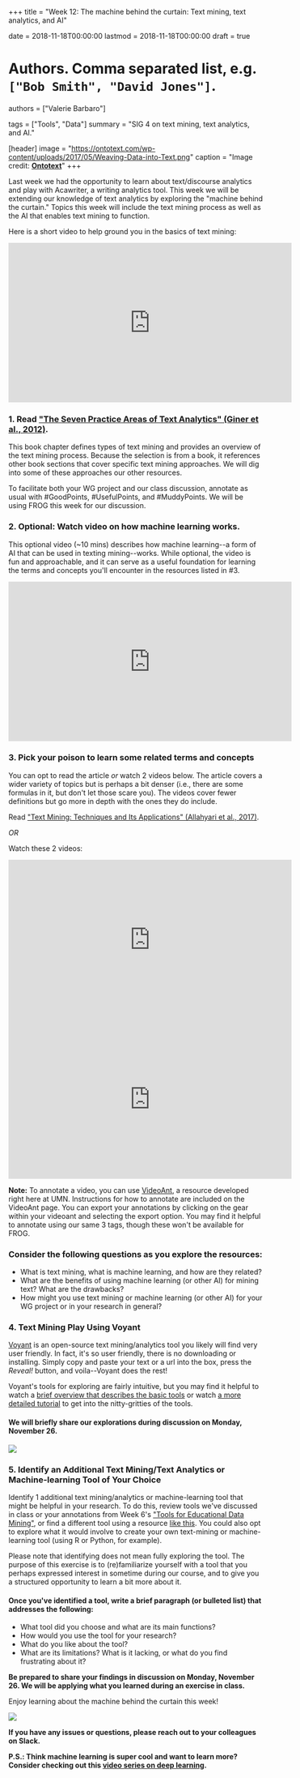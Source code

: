 +++
title = "Week 12: The machine behind the curtain: Text mining, text analytics, and AI"

date = 2018-11-18T00:00:00
lastmod = 2018-11-18T00:00:00
draft = true

# Authors. Comma separated list, e.g. `["Bob Smith", "David Jones"]`.
authors = ["Valerie Barbaro"]

tags = ["Tools", "Data"]
summary = "SIG 4 on text mining, text analytics, and AI."

[header]
image = "https://ontotext.com/wp-content/uploads/2017/05/Weaving-Data-into-Text.png"
caption = "Image credit: [**Ontotext**](https://www.ontotext.com/)"
+++

Last week we had the opportunity to learn about text/discourse analytics and play with Acawriter, a writing analytics tool. This week we will be extending our knowledge of text analytics by exploring the "machine behind the curtain." Topics this week will include the text mining process as well as the AI that enables text mining to function.

Here is a short video to help ground you in the basics of text mining: 

<iframe width="560" height="315" src="https://www.youtube-nocookie.com/embed/I3cjbB38Z4A" frameborder="0" allow="accelerometer; autoplay; encrypted-media; gyroscope; picture-in-picture" allowfullscreen></iframe>


### 1. Read ["The Seven Practice Areas of Text Analytics" (Giner et al., 2012)](https://www.elderresearch.com/hubfs/Whitepaper_The_Seven_Practice_Areas_of_Text_Analytics_Chapter_2_Excerpt.pdf).

This book chapter defines types of text mining and provides an overview of the text mining process. Because the selection is from a book, it references other book sections that cover specific text mining approaches. We will dig into some of these approaches our other resources.

To facilitate both your WG project and our class discussion, annotate as usual with #GoodPoints, #UsefulPoints, and #MuddyPoints. We will be using FROG this week for our discussion.

### 2. Optional: Watch video on how machine learning works.

This optional video (~10 mins) describes how machine learning--a form of AI that can be used in texting mining--works. While optional, the video is fun and approachable, and it can serve as a useful foundation for learning the terms and concepts you'll encounter in the resources listed in #3.

<iframe width="560" height="315" src="https://www.youtube-nocookie.com/embed/R9OHn5ZF4Uo" frameborder="0" allow="accelerometer; autoplay; encrypted-media; gyroscope; picture-in-picture" allowfullscreen></iframe>


### 3. Pick your poison to learn some related terms and concepts 

You can opt to read the article *or* watch 2 videos below. The article covers a wider variety of topics but is perhaps a bit denser (i.e., there are some formulas in it, but don't let those scare you). The videos cover fewer definitions but go more in depth with the ones they do include.

Read ["Text Mining: Techniques and Its Applications" (Allahyari et al., 2017)](https://arxiv.org/pdf/1707.02919.pdf).

*OR*

Watch these 2 videos:

<iframe width="560" height="315" src="https://www.youtube.com/embed/z-EtmaFJieY" frameborder="0" allow="accelerometer; autoplay; encrypted-media; gyroscope; picture-in-picture" allowfullscreen></iframe>

<iframe width="560" height="315" src="https://www.youtube.com/embed/5ctbvkAMQO4" frameborder="0" allow="accelerometer; autoplay; encrypted-media; gyroscope; picture-in-picture" allowfullscreen></iframe>

**Note:** To annotate a video, you can use [VideoAnt](https://ant.umn.edu), a resource developed right here at UMN. Instructions for how to annotate are included on the VideoAnt page. You can export your annotations by clicking on the gear within your videoant and selecting the export option. You may find it helpful to annotate using our same 3 tags, though these won't be available for FROG.

### Consider the following questions as you explore the resources: 

- What is text mining, what is machine learning, and how are they related?
- What are the benefits of using machine learning (or other AI) for mining text? What are the drawbacks?
- How might you use text mining or machine learning (or other AI) for your WG project or in your research in general? 


### 4. Text Mining Play Using Voyant

[Voyant](https://voyant-tools.org/) is an open-source text mining/analytics tool you likely will find very user friendly. In fact, it's so user friendly, there is no downloading or installing. Simply copy and paste your text or a url into the box, press the *Reveal!* button, and voila--Voyant does the rest!

Voyant's tools for exploring are fairly intuitive, but you may find it helpful to watch a [brief overview that describes the basic tools](https://www.youtube.com/watch?v=00V3Xbr1XA4&index=12&list=PLVDZu8AAv9ltZp5PLqEvisxfn0ZZfaWQP)  or watch [a more detailed tutorial](https://www.youtube.com/watch?v=yvq-34vql8c&t=642s) to get into the nitty-gritties of the tools. 

#### We will briefly share our explorations during discussion on Monday, November 26.

![](https://voyant-tools.org/)


### 5. Identify an Additional Text Mining/Text Analytics or Machine-learning Tool of Your Choice

Identify 1 additional text mining/analytics or machine-learning tool that might be helpful in your research. To do this, review tools we've discussed in class or your annotations from Week 6's ["Tools for Educational Data Mining"](https://journals.sagepub.com/doi/10.3102/1076998616666808), or find a different tool using a resource [like this](https://www.predictiveanalyticstoday.com/top-free-software-for-text-analysis-text-mining-text-analytics/). You could also opt to explore what it would involve to create your own text-mining or machine-learning tool (using R or Python, for example).

Please note that identifying does not mean fully exploring the tool. The purpose of this exercise is to (re)familiarize yourself with a tool that you perhaps expressed interest in sometime during our course, and to give you a structured opportunity to learn a bit more about it.

#### Once you've identified a tool, write a brief paragraph (or bulleted list) that addresses the following:

- What tool did you choose and what are its main functions?
- How would you use the tool for your research?
- What do you like about the tool?
- What are its limitations? What is it lacking, or what do you find frustrating about it?

**Be prepared to share your findings in discussion on Monday, November 26. We will be applying what you learned during an exercise in class.**


Enjoy learning about the machine behind the curtain this week!

![](https://media.giphy.com/media/AEMyf9Oj6MpS8/giphy.gif)

**If you have any issues or questions, please reach out to your colleagues on Slack.**


**P.S.: Think machine learning is super cool and want to learn more? Consider checking out this [video series on deep learning](https://www.youtube.com/watch?v=b99UVkWzYTQ&list=PLjJh1vlSEYgvGod9wWiydumYl8hOXixNu).**





